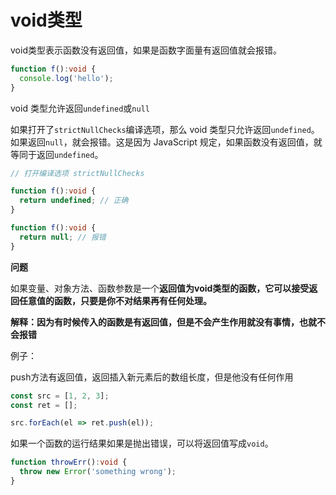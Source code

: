 # void类型
void类型表示函数没有返回值，如果是函数字面量有返回值就会报错。

```typescript
function f():void {
  console.log('hello');
}
```

void 类型允许返回`undefined`或`null`

如果打开了`strictNullChecks`编译选项，那么 void 类型只允许返回`undefined`。如果返回`null`，就会报错。这是因为 JavaScript 规定，如果函数没有返回值，就等同于返回`undefined`。

```typescript
// 打开编译选项 strictNullChecks

function f():void {
  return undefined; // 正确
}

function f():void {
  return null; // 报错
}
```

**问题**

如果变量、对象方法、函数参数是一个**返回值为void类型的函数，它可以接受返回任意值的函数，只要是你不对结果再有任何处理。**

**解释：因为有时候传入的函数是有返回值，但是不会产生作用就没有事情，也就不会报错**

例子：

push方法有返回值，返回插入新元素后的数组长度，但是他没有任何作用

```typescript
const src = [1, 2, 3];
const ret = [];

src.forEach(el => ret.push(el));
```

如果一个函数的运行结果如果是抛出错误，可以将返回值写成`void`。

```typescript
function throwErr():void {
  throw new Error('something wrong');
}
```

